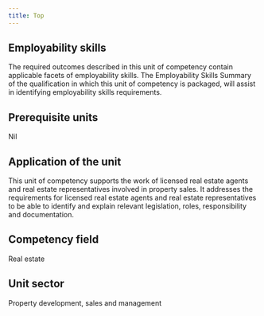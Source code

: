 ```yaml
---
title: Top
---
```


## Employability skills

The required outcomes described in this unit of competency contain applicable facets of employability skills. The Employability Skills Summary of the qualification in which this unit of competency is packaged, will assist in identifying employability skills requirements.

## Prerequisite units

Nil

## Application of the unit

This unit of competency supports the work of licensed real estate agents and real estate representatives involved in property sales. It addresses the requirements for licensed real estate agents and real estate representatives to be able to identify and explain relevant legislation, roles, responsibility and documentation.

## Competency field

Real estate

## Unit sector

Property development, sales and management